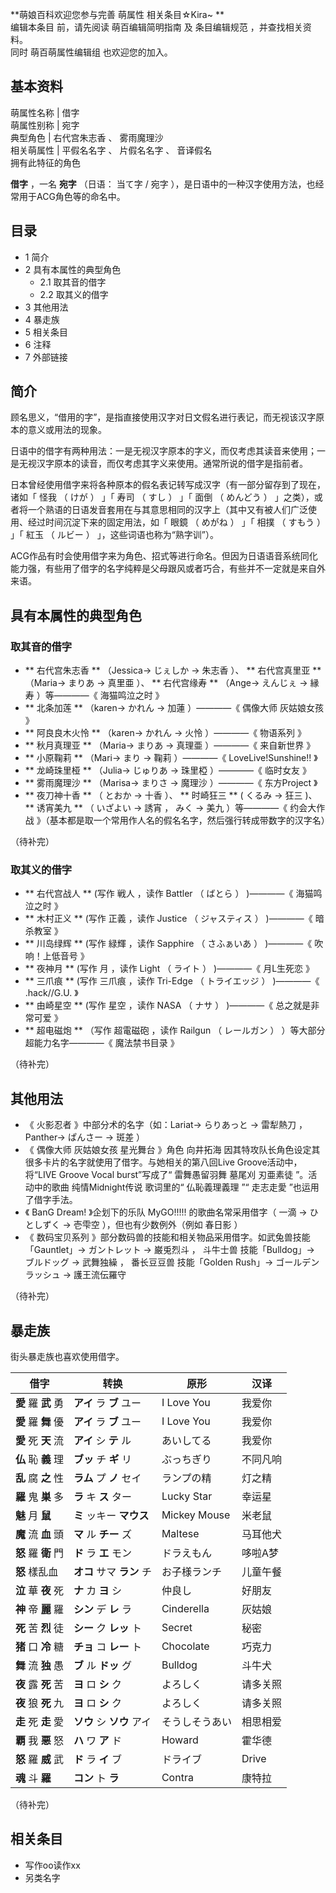 **萌娘百科欢迎您参与完善 萌属性  相关条目☆Kira~ **  
编辑本条目  前，请先阅读  萌百编辑简明指南  及  条目编辑规范  ，并查找相关资料。  
同时  萌百萌属性编辑组  也欢迎您的加入。

**基本资料**  
---  
萌属性名称  |  借字   
萌属性别称  |  宛字   
典型角色  |  右代宫朱志香  、  雾雨魔理沙   
相关萌属性  |  平假名名字  、  片假名名字  、  音译假名   
拥有此特征的角色  
  
**借字** ，一名 **宛字** （日语：  当て字  /  宛字  ），是日语中的一种汉字使用方法，也经常用于ACG角色等的命名中。

##  目录

  * 1  简介 
  * 2  具有本属性的典型角色 
    * 2.1  取其音的借字 
    * 2.2  取其义的借字 
  * 3  其他用法 
  * 4  暴走族 
  * 5  相关条目 
  * 6  注释 
  * 7  外部链接 

##  简介

顾名思义，“借用的字”，是指直接使用汉字对日文假名进行表记，而无视该汉字原本的意义或用法的现象。

日语中的借字有两种用法：一是无视汉字原本的字义，而仅考虑其读音来使用；一是无视汉字原本的读音，而仅考虑其字义来使用。通常所说的借字是指前者。

日本曾经使用借字来将各种原本的假名表记转写成汉字（有一部分留存到了现在，诸如「  怪我  （  けが  ）  」「  寿司  （  すし  ）  」「
面倒  （  めんどう  ）  」之类），或者将一个熟语的日语发音套用在与其意思相同的汉字上（其中又有被人们广泛使用、经过时间沉淀下来的固定用法，如「
眼鏡  （  めがね  ）  」「  相撲  （  すもう  ）  」「  紅玉  （  ルビー  ）  」，这些词语也称为“熟字训”）。

ACG作品有时会使用借字来为角色、招式等进行命名。但因为日语语音系统同化能力强，有些用了借字的名字纯粹是父母跟风或者巧合，有些并不一定就是来自外来语。

##  具有本属性的典型角色

###  取其音的借字

  * ** 右代宫朱志香  ** （Jessica→  じぇしか  →  朱志香  ）、 ** 右代宫真里亚  ** （Maria→  まりあ  →  真里亜  ）、 ** 右代宫缘寿  ** （Ange→  えんじぇ  →  縁寿  ）等————《  海猫鸣泣之时  》 
  * ** 北条加莲  ** （karen→  かれん  →  加蓮  ）————《  偶像大师 灰姑娘女孩  》 
  * ** 阿良良木火怜  ** （karen→  かれん  →  火怜  ）————《  物语系列  》 
  * ** 秋月真理亚  ** （Maria→  まりあ  →  真理亜  ）————《  来自新世界  》 
  * ** 小原鞠莉  ** （Mari→  まり  →  鞠莉  ）————《  LoveLive!Sunshine!!  》 
  * ** 龙崎珠里桠  ** （Julia→  じゅりあ  →  珠里椏  ）————《  临时女友  》 
  * ** 雾雨魔理沙  ** （Marisa→  まりさ  →  魔理沙  ）————《  东方Project  》 
  * ** 夜刀神十香  ** （  とおか  →  十香  ）、 ** 时崎狂三  ** (  くるみ  →  狂三  )、 ** 诱宵美九  ** （  いざよい  →  誘宵  ，  みく  →  美九  ）等————《  约会大作战  》（基本都是取一个常用作人名的假名名字，然后强行转成带数字的汉字名） 

（待补完）

###  取其义的借字

  * ** 右代宫战人  ** (写作  戦人  ，读作  Battler  （  ばとら  ）  )————《  海猫鸣泣之时  》 
  * ** 木村正义  ** (写作  正義  ，读作  Justice  （  ジャスティス  ）  )————《  暗杀教室  》 
  * ** 川岛绿辉  ** (写作  緑輝  ，读作  Sapphire  （  さふぁいあ  ）  )————《  吹响！上低音号  》 
  * ** 夜神月  ** (写作  月  ，读作  Light  （  ライト  ）  )————《  月L生死恋  》 
  * ** 三爪痕  ** (写作  三爪痕  ，读作  Tri-Edge  （  トライエッジ  ）  )————《  .hack//G.U.  》 
  * ** 由崎星空  ** (写作  星空  ，读作  NASA  （  ナサ  ）  )————《  总之就是非常可爱  》 
  * ** 超电磁炮  ** （写作  超電磁砲  ，读作  Railgun  （  レールガン  ）  ）等大部分超能力名字————《  魔法禁书目录  》 

（待补完）

##  其他用法

  * 《  火影忍者  》中部分术的名字（如：Lariat→  らりあっと  →  雷犁熱刀  ，Panther→  ぱんさー  →  斑差  ） 
  * 《  偶像大师 灰姑娘女孩 星光舞台  》角色  向井拓海  因其特攻队长角色设定其很多卡片的名字就使用了借字。与她相关的第八回Live Groove活动中，将“LIVE Groove Vocal burst”写成了“  雷舞愚留羽舞 墓尾刈 刃亜素徒  ”。活动中的歌曲  纯情Midnight传说  歌词里的“  仏恥義理義理  ”“  走志走愛  ”也运用了借字手法。 
  * 《  BanG Dream!  》企划下的乐队  MyGO!!!!!  的歌曲名常采用借字（  一滴  →  ひとしずく  →  壱雫空  ），但也有少数例外（例如  春日影  ） 
  * 《  数码宝贝系列  》部分数码兽的技能和相关物品采用借字。如武兔兽技能「Gauntlet」→  ガントレット  →  巌兎烈斗  ，  斗牛士兽  技能「Bulldog」→  ブルドッグ  →  武舞独繰  ，  番长豆豆兽  技能「Golden Rush」→  ゴールデンラッシュ  →  護王流伝羅守 

（待补完）

##  暴走族

街头暴走族也喜欢使用借字。

借字  |  转换  |  原形  |  汉译   
---|---|---|---  
**愛** 羅 **武** 勇  |  **アイ** ラ **ブ** ユー  |  I Love You  |  我爱你   
**愛** 羅 **舞** 優  |  **アイ** ラ **ブ** ユー  |  I Love You  |  我爱你   
**愛** 死 **天** 流  |  **アイ** シ **テ** ル  |  あいしてる  |  我爱你   
**仏** 恥 **義** 理  |  **ブッ** チ **ギ** リ  |  ぶっちぎり  |  不同凡响   
**乱** 腐 **之** 性  |  **ラム** プ **ノ** セイ  |  ランプの精  |  灯之精   
**羅** 鬼 **巣** 多  |  **ラ** キ **ス** ター  |  Lucky Star  |  幸运星   
**魅** 月 **鼠** |  **ミ** ッキー **マウス** |  Mickey Mouse  |  米老鼠   
**魔** 流 **血** 頭  |  **マ** ル **チー** ズ  |  Maltese  |  马耳他犬   
**怒** 羅 **衛** 門  |  **ド** ラ **エ** モン  |  ドラえもん  |  哆啦A梦   
**怒** 樣乱血  |  **オコ** サマ **ラン** チ  |  お子様ランチ  |  儿童午餐   
**泣** 華 **夜** 死  |  **ナ** カ **ヨ** シ  |  仲良し  |  好朋友   
**神** 帝 **麗** 羅  |  **シン** デ **レ** ラ  |  Cinderella  |  灰姑娘   
**死** 苦 **烈** 徒  |  **シー** ク **レッ** ト  |  Secret  |  秘密   
**猪** 口 **冷** 糖  |  **チョ** コ **レー** ト  |  Chocolate  |  巧克力   
**舞** 流 **独** 愚  |  **ブ** ル **ドッ** グ  |  Bulldog  |  斗牛犬   
**夜** 露 **死** 苦  |  **ヨ** ロ **シ** ク  |  よろしく  |  请多关照   
**夜** 狼 **死** 九  |  **ヨ** ロ **シ** ク  |  よろしく  |  请多关照   
**走** 死 **走** 愛  |  **ソウ** シ **ソウ** アイ  |  そうしそうあい  |  相思相爱   
**覇** 我 **悪** 怒  |  **ハ** ワ **ア** ド  |  Howard  |  霍华德   
**怒** 羅 **威** 武  |  **ド** ラ **イ** ブ  |  ドライブ  |  Drive   
**魂** 斗 **羅** |  **コン** ト **ラ** |  Contra  |  康特拉   
  
（待补完）

##  相关条目

  * 写作oo读作xx 
  * 另类名字 